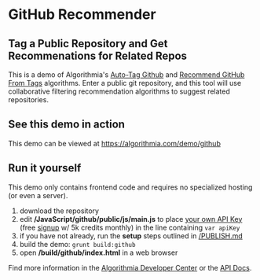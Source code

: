 # GitHub Recommender

## Tag a Public Repository and Get Recommenations for Related Repos

This is a demo of Algorithmia's [Auto-Tag Github](https://algorithmia.com/algorithms/tags/AutoTagGithub) and [Recommend GitHub From Tags](https://algorithmia.com/algorithms/tags/RecommendGitHubFromTags) algorithms. Enter a public git repository, and this tool will use collaborative filtering recommendation algorithms to suggest related repositories.

## See this demo in action

This demo can be viewed at https://algorithmia.com/demo/github

## Run it yourself

This demo only contains frontend code and requires no specialized hosting (or even a server).
1. download the repository
2. edit **/JavaScript/github/public/js/main.js** to place [your own API Key](https://algorithmia.com/user#credentials) (free [signup](https://algorithmia.com/?invite=socialimagerec) w/ 5k credits monthly) in the line containing `var apiKey`
4. if you have not already, run the **setup** steps outlined in [/PUBLISH.md](../../PUBLISH.md)
5. build the demo: `grunt build:github`
6. open **/build/github/index.html** in a web browser

Find more information in the [Algorithmia Developer Center](http://developers.algorithmia.com) or the [API Docs](http://docs.algorithmia.com/).
